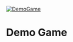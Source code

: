 [![DemoGame](https://github.com/jhburns/ExperienceCapture/workflows/DemoGame/badge.svg)](https://github.com/jhburns/ExperienceCapture/actions?query=workflow%3ADemoGame)

# Demo Game